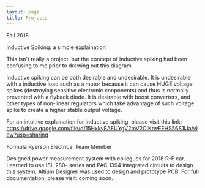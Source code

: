 ```yaml
---
layout: page
title: Projects
---
```


Fall 2018

Inductive Spiking: a simple explaination

This isn't really a project, but the concept of inductive spiking had been confusing to me prior to drawing out this diagram.

Inductive spiking can be both desirable and undesirable. It is undesirable with a inductive load such as a motor because it can cause HUGE voltage spikes (destroying sensitive electronic conponents) and thus is normally prevented with a flyback diode. It is desirable with boost converters, and other types of non-linear regulators which take advantage of such voltage spike to create a higher stable output voltage.

For an intuitive explaination for inductive spiking, please visit this link: https://drive.google.com/file/d/15HxkyEAEUYgV2mV2CIKrwFFHS56S1lJa/view?usp=sharing


Formula Ryerson Electrical Team Member

Designed power measurement system with collegues for 2018 R-F car.
Learned to use ISL 280- series and PAC 1394 integrated circuits to design this system.
Altium Designer was used to design and prototype PCB.
For full documentation, please visit: coming soon.




